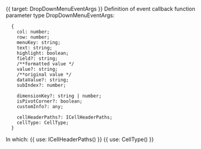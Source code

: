 {{ target: DropDownMenuEventArgs }}
Definition of event callback function parameter type DropDownMenuEventArgs:

```
  {
    col: number;
    row: number;
    menuKey: string;
    text: string;
    highlight: boolean;
    field?: string;
    /**formatted value */
    value?: string;
    /**original value */
    dataValue?: string;
    subIndex?: number;

    dimensionKey?: string | number;
    isPivotCorner?: boolean;
    customInfo?: any;

    cellHeaderPaths?: ICellHeaderPaths;
    cellType: CellType;
  }
```

In which:
{{ use: ICellHeaderPaths() }}
{{ use: CellType() }}
